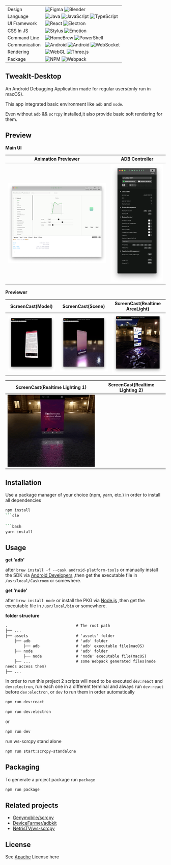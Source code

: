 
|     |     |
|-----|-----|
|Design |![Figma](https://img.shields.io/badge/-Figma-000?&logo=figma) ![Blender](https://img.shields.io/badge/-Blender-000?&logo=blender)  |
|Language  |![Java](https://img.shields.io/badge/-Java-000?&logo=Java) ![JavaScript](https://img.shields.io/badge/-JavaScript-000?&logo=JavaScript) ![TypeScript](https://img.shields.io/badge/-TypeScript-000?&logo=TypeScript)|
|UI Framework  |![React](https://img.shields.io/badge/-React-000?&logo=React) ![Electron](https://img.shields.io/badge/-Electron-000?&logo=Electron)|
|CSS In JS |![Stylus](https://img.shields.io/badge/-Stylus-000?&logo=Stylus) ![Emotion](https://img.shields.io/badge/-Emotion-000?&logo=Stylus) |
|Command Line |![HomeBrew](https://img.shields.io/badge/-HomeBrew-000?&logo=HomeBrew) ![PowerShell](https://img.shields.io/badge/-Shell-000?&logo=PowerShell)|
|Communication|![Android](https://img.shields.io/badge/-ADB-000?&logo=android) ![Android](https://img.shields.io/badge/-Scrcpy-000?&logo=android) ![WebSocket](https://img.shields.io/badge/-WebSocket-000?&logo=socket.io)|
|Rendering |![WebGL](https://img.shields.io/badge/-WebGL-000?&logo=webgl) ![Three.js](https://img.shields.io/badge/-Three.js-000?&logo=three.js)|
|Package   |![NPM](https://img.shields.io/badge/-NPM-000?&logo=npm) ![Webpack](https://img.shields.io/badge/-Webpack-000?&logo=Webpack)  |

<!--

<table>
    <tbody>
        <tr>
            <td rowspan=4>
              



**语言**
![Java](https://img.shields.io/badge/-Java-000?&logo=Java)
![JavaScript](https://img.shields.io/badge/-JavaScript-000?&logo=JavaScript)
![TypeScript](https://img.shields.io/badge/-TypeScript-000?&logo=TypeScript)
![JSON](https://img.shields.io/badge/-JSON-000?&logo=JSON)
![SVG](https://img.shields.io/badge/-SVG-000?&logo=SVG)

**UI 框架**
![React](https://img.shields.io/badge/-React-000?&logo=React)

**CSS In JS**
![Stylus](https://img.shields.io/badge/-Stylus-000?&logo=Stylus)
![Emotion](https://img.shields.io/badge/-Emotion-000?&logo=Stylus)

**后端相关**
![Node.js](https://img.shields.io/badge/-Node.js-000?&logo=node.js)

**包管理 & 打包**
![NPM](https://img.shields.io/badge/-NPM-000?&logo=npm)
![Webpack](https://img.shields.io/badge/-Webpack-000?&logo=Webpack)

**跨平台**
![Electron](https://img.shields.io/badge/-Electron-000?&logo=Electron)

**命令行**
![HomeBrew](https://img.shields.io/badge/-HomeBrew-000?&logo=HomeBrew)
![PowerShell](https://img.shields.io/badge/-Shell-000?&logo=PowerShell)

**图像渲染**
![WebGL](https://img.shields.io/badge/-WebGL-000?&logo=webgl)

**Android 端通信**
![Android](https://img.shields.io/badge/-ADB-000?&logo=android)
![Android](https://img.shields.io/badge/-Scrcpy-000?&logo=android)

**后续计划**
![WebGL](https://img.shields.io/badge/-WebGL-000?&logo=webgl)
![WASM](https://img.shields.io/badge/-WebAssembly-000?&logo=webassembly)
![WebSocket](https://img.shields.io/badge/-WebSocket-000?&logo=socket.io)
![WebSocket](https://img.shields.io/badge/-GraphQL-000?&logo=graphql)

</table>

-->

## TweakIt-Desktop

An Android Debugging Application made for regular users(only run in macOS).

This app integrated basic environment like `adb` and `node`.

Even without `adb` && `scrcpy` installed,it also provide basic soft rendering for them.


## Preview

**Main UI**

| Animation Previewer        | ADB Controller           |
| ------------- |-------------|
|     <img src="https://github.com/MartinRGB/TweakIt-Desktop/blob/main/art/anim_previewer.png" alt="" data-canonical-src="https://github.com/MartinRGB/TweakIt-Desktop/blob/main/art/anim_previewer.png"/> |     <img src="https://raw.githubusercontent.com/MartinRGB/TweakIt-Desktop/main/art/adb.png" alt="" data-canonical-src="https://raw.githubusercontent.com/MartinRGB/TweakIt-Desktop/main/art/adb.png"/> |

**Previewer**

| ScreenCast(Model)        | ScreenCast(Scene)           | ScreenCast(Realtime AreaLight)  |
| ------------- |-------------| ----- | 
|     <img src="https://github.com/MartinRGB/TweakIt-Desktop/blob/main/art/p1.png" alt="" data-canonical-src="https://github.com/MartinRGB/TweakIt-Desktop/blob/main/art/p1.png"/> |     <img src="https://github.com/MartinRGB/TweakIt-Desktop/blob/main/art/p2.png" alt="" data-canonical-src="https://github.com/MartinRGB/TweakIt-Desktop/blob/main/art/p2.png"/> |    <img src="https://github.com/MartinRGB/TweakIt-Desktop/blob/main/art/p3.png" alt="" data-canonical-src="https://github.com/MartinRGB/TweakIt-Desktop/blob/main/art/p3.png"/> |

| ScreenCast(Realtime Lighting 1)        | ScreenCast(Realtime Lighting 2)           |
| ------------- |-------------| 
|      <img src="https://github.com/MartinRGB/TweakIt-Desktop/blob/main/art/previewer1.gif" alt="" data-canonical-src="https://github.com/MartinRGB/TweakIt-Desktop/blob/main/art/previewer1.gif"/> |     <img src="https://github.com/MartinRGB/TweakIt-Desktop/blob/main/art/previewer2.gif" alt="" data-canonical-src="https://github.com/MartinRGB/TweakIt-Desktop/blob/main/art/previewer2.gif"/> |


## Installation

Use a package manager of your choice (npm, yarn, etc.) in order to install all dependencies

```bash
npm install
```cle

```bash
yarn install
```

## Usage

__get 'adb'__

after `brew install -f --cask android-platform-tools` or manually install the SDK via [Android Developers](https://developer.android.com/studio) ,then get the executable file in `/usr/local/Caskroom` or somewhere.

__get 'node'__

after `brew install node` or install the PKG via [Node.js](https://nodejs.org/) ,then get the executable file in `/usr/local/bin` or somewhere.

__folder structure__

    .                              # The root path
    ├── ...                   
    ├── assets                     # 'assets' folder
        ├── adb                    # 'adb' folder
            ├── adb                # 'adb' executable file(macOS)
        ├── node                   # 'adb' folder
            ├── node               # 'node' executable file(macOS)
        ├── ...                    # some Webpack generated files(node needs access them)
    ├── ...                    

In order to run this project 2 scripts will need to be executed `dev:react` and `dev:electron`, run each one in a different terminal and always run `dev:react` before `dev:electron`, or `dev` to run them in order automatically

```bash
npm run dev:react
```
```bash
npm run dev:electron
```

or

```bash
npm run dev
```

run ws-scrcpy stand alone

```bash
npm run start:scrcpy-standalone
```

## Packaging
To generate a project package run `package`

```bash
npm run package
```

## Related projects
* [Genymobile/scrcpy](https://github.com/Genymobile/scrcpy)
* [DeviceFarmer/adbkit](https://github.com/DeviceFarmer/adbkit)
* [NetrisTV/ws-scrcpy](https://github.com/NetrisTV/ws-scrcpy)

## License

See [Apache](https://github.com/MartinRGB/TweakIt-Desktop/blob/main/LICENSE) License here


